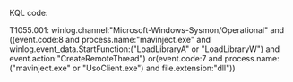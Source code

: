 KQL code:

T1055.001:
    winlog.channel:"Microsoft-Windows-Sysmon/Operational" and ((event.code:8 and process.name:"mavinject.exe" and winlog.event_data.StartFunction:("LoadLibraryA" or "LoadLibraryW") and event.action:"CreateRemoteThread") or(event.code:7 and process.name:("mavinject.exe" or "UsoClient.exe") and file.extension:"dll"))